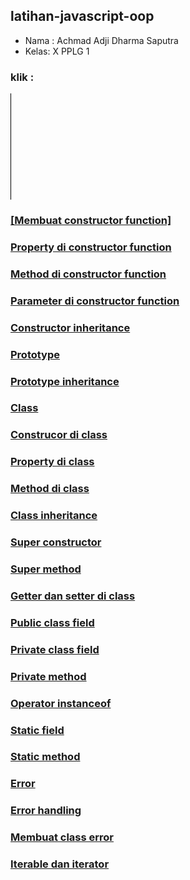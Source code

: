 ## latihan-javascript-oop

- Nama : Achmad Adji Dharma Saputra
- Kelas: X PPLG 1

### klik :

<style>
.garis_verikal{
border-left: 1px black solid;
height: 170px;
width: 0px;
}
</style>
<title>Membuat Garis Vertikal Pada HTML</title>
</head>
<body>
<div class="garis_verikal"></div>
</body>

### [[Membuat constructor function]](OOP/Membuat%20constructor%20function/)

### [Property di constructor function](OOP/Property%20di%20constructor%20function/)

### [Method di constructor function]()

### [Parameter di constructor function]()

### [Constructor inheritance]()

### [Prototype]()

### [Prototype inheritance]()

### [Class]()

### [Construcor di class]()

### [Property di class]()

### [Method di class]()

### [Class inheritance]()

### [Super constructor]()

### [Super method]()

### [Getter dan setter di class]()

### [Public class field]()

### [Private class field]()

### [Private method]()

### [Operator instanceof]()

### [Static field]()

### [Static method]()

### [Error]()

### [Error handling]()

### [Membuat class error]()

### [Iterable dan iterator]()

### []()
